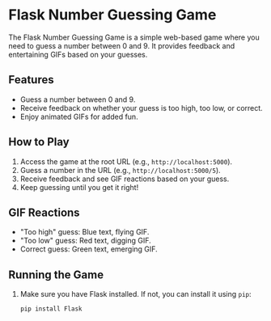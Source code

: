 # Flask Number Guessing Game

The Flask Number Guessing Game is a simple web-based game where you need to guess a number between 0 and 9. It provides feedback and entertaining GIFs based on your guesses.

## Features

- Guess a number between 0 and 9.
- Receive feedback on whether your guess is too high, too low, or correct.
- Enjoy animated GIFs for added fun.

## How to Play

1. Access the game at the root URL (e.g., `http://localhost:5000`).
2. Guess a number in the URL (e.g., `http://localhost:5000/5`).
3. Receive feedback and see GIF reactions based on your guess.
4. Keep guessing until you get it right!

## GIF Reactions

- "Too high" guess: Blue text, flying GIF.
- "Too low" guess: Red text, digging GIF.
- Correct guess: Green text, emerging GIF.

## Running the Game

1. Make sure you have Flask installed. If not, you can install it using `pip`:

   ```bash
   pip install Flask
